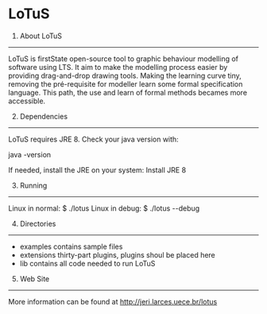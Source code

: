 LoTuS
=====

1. About LoTuS
------------

LoTuS is firstState open-source tool to graphic behaviour modelling of software using LTS. It aim to make the modelling process easier by providing drag-and-drop drawing tools. Making the learning curve tiny, removing the pré-requisite for modeller learn some formal specification language. This path, the use and learn of formal methods becames more accessible.

2. Dependencies
---------------

LoTuS requires JRE 8. Check your java version with:

java -version

If needed, install the JRE on your system: Install JRE 8 

3. Running
----------

Linux in normal:
	$ ./lotus
Linux in debug:	
	$ ./lotus --debug
	
4. Directories
--------------

- examples
	contains sample files
- extensions
	thirty-part plugins, plugins shoul be placed here
- lib
	contains all code needed to run LoTuS

5. Web Site
-----------

More information can be found at http://jeri.larces.uece.br/lotus
